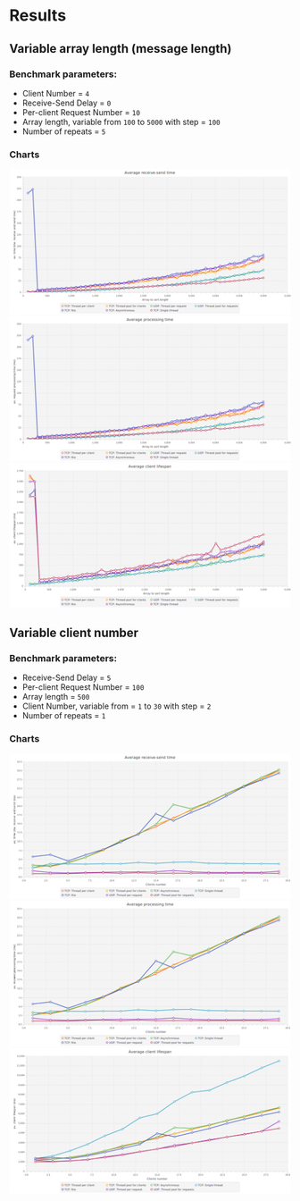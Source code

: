 # Results

## Variable array length (message length)

### Benchmark parameters:

* Client Number = `4`
* Receive-Send Delay = `0`
* Per-client Request Number = `10`
* Array length, variable from `100` to `5000` with step = `100`
* Number of repeats = `5`

### Charts

![Receive-send gap chart](1_arr_len/receive_send_time.png)
![Sort time chart](1_arr_len/sort_time.png)
![Client lifespan](1_arr_len/client_lifespan.png)

## Variable client number

### Benchmark parameters:

* Receive-Send Delay = `5`
* Per-client Request Number = `100`
* Array length = `500`
* Client Number, variable from = `1` to `30` with step = `2`
* Number of repeats = `1`

### Charts

![Receive-send gap chart](2_client_num/receive_send_time.png)
![Sort time chart](2_client_num/sort_time.png)
![Client lifespan](2_client_num/client_lifespan.png)

